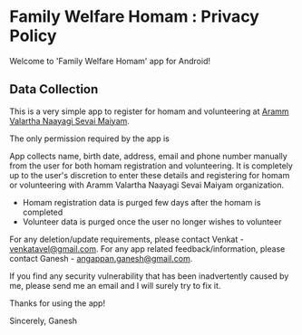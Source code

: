 # Family Welfare Homam : Privacy Policy

Welcome to 'Family Welfare Homam' app for Android!

## Data Collection

This is a very simple app to register for homam and volunteering at [Aramm Valartha Naayagi Sevai Maiyam](https://arram.org.in/).

The only permission required by the app is
<uses-permission android:name="android.permission.INTERNET" />

App collects name, birth date, address, email and phone number manually from the user for both homam registration and volunteering. It is completely up to the user's discretion to enter these details and registering for homam or volunteering with Aramm Valartha Naayagi Sevai Maiyam organization.

- Homam registration data is purged few days after the homam is completed
- Volunteer data is purged once the user no longer wishes to volunteer

For any deletion/update requirements, please contact Venkat - venkatavel@gmail.com.
For any app related feedback/information, please contact Ganesh - angappan.ganesh@gmail.com.

If you find any security vulnerability that has been inadvertently caused by me, please send me an email and I will surely try to fix it.

Thanks for using the app!

Sincerely,
Ganesh
